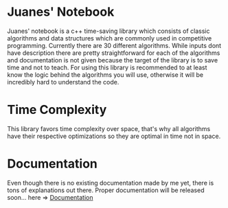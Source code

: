 # Juanes' Notebook
Juanes' notebook is a c++ time-saving library which consists of classic algorithms and data structures which are commonly used in competitive programming.
Currently there are 30 different algorithms. While inputs dont have description there are pretty straightforward for each of the algorithms and documentation is not given because the target of the library is to save time and not to teach. For using this library is recommended to at least know the logic behind the algorithms you will use, otherwise it will be incredibly hard to understand the code.

# Time Complexity
This library favors time complexity over space, that's why all algorithms have their respective optimizations so they are optimal in time not in space. 

# Documentation
Even though there is no existing documentation made by me yet, there is tons of explanations out there. 
Proper documentation will be released soon... here => [Documentation](https://github.com/Juanes2424/juanes_notebook) 
